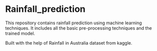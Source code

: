 # Rainfall_prediction
This repository contains rainfall prediction using machine learning techniques. It includes all the basic pre-processing techniques and the trained model.

Built with the help of Rainfall in Australia dataset from kaggle.
